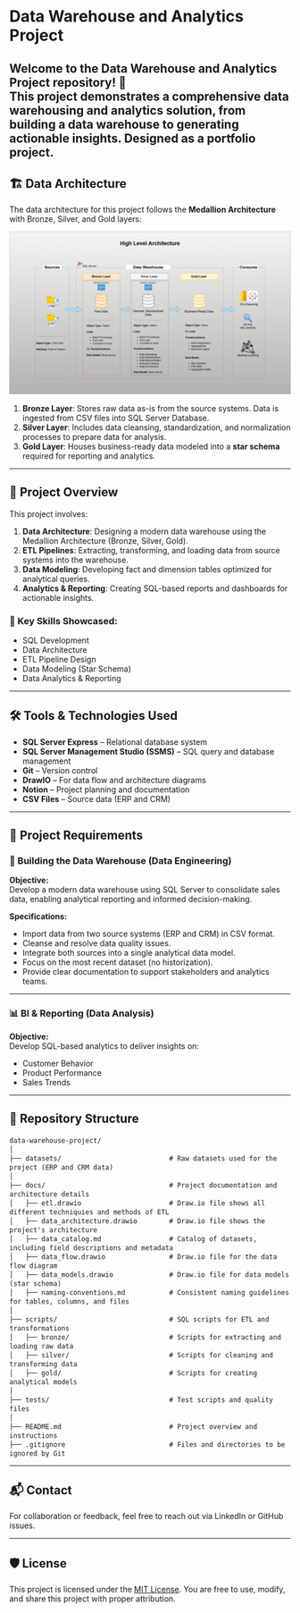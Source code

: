 # Data Warehouse and Analytics Project

Welcome to the **Data Warehouse and Analytics Project** repository! 🚀  
This project demonstrates a comprehensive data warehousing and analytics solution, from building a data warehouse to generating actionable insights. Designed as a portfolio project.
---

## 🏗️ Data Architecture

The data architecture for this project follows the **Medallion Architecture** with Bronze, Silver, and Gold layers:

![Data Architecture](docs/data_architecture.png)

1. **Bronze Layer**: Stores raw data as-is from the source systems. Data is ingested from CSV files into SQL Server Database.  
2. **Silver Layer**: Includes data cleansing, standardization, and normalization processes to prepare data for analysis.  
3. **Gold Layer**: Houses business-ready data modeled into a **star schema** required for reporting and analytics.

---

## 📖 Project Overview

This project involves:

1. **Data Architecture**: Designing a modern data warehouse using the Medallion Architecture (Bronze, Silver, Gold).  
2. **ETL Pipelines**: Extracting, transforming, and loading data from source systems into the warehouse.  
3. **Data Modeling**: Developing fact and dimension tables optimized for analytical queries.  
4. **Analytics & Reporting**: Creating SQL-based reports and dashboards for actionable insights.

### 🔧 Key Skills Showcased:
- SQL Development  
- Data Architecture  
- ETL Pipeline Design  
- Data Modeling (Star Schema)  
- Data Analytics & Reporting  

---

## 🛠️ Tools & Technologies Used

- **SQL Server Express** – Relational database system  
- **SQL Server Management Studio (SSMS)** – SQL query and database management  
- **Git** – Version control  
- **DrawIO** – For data flow and architecture diagrams  
- **Notion** – Project planning and documentation  
- **CSV Files** – Source data (ERP and CRM)

---

## 🚀 Project Requirements

### 🧱 Building the Data Warehouse (Data Engineering)

**Objective:**  
Develop a modern data warehouse using SQL Server to consolidate sales data, enabling analytical reporting and informed decision-making.

**Specifications:**  
- Import data from two source systems (ERP and CRM) in CSV format.  
- Cleanse and resolve data quality issues.  
- Integrate both sources into a single analytical data model.  
- Focus on the most recent dataset (no historization).  
- Provide clear documentation to support stakeholders and analytics teams.

---

### 📊 BI & Reporting (Data Analysis)

**Objective:**  
Develop SQL-based analytics to deliver insights on:  
- Customer Behavior  
- Product Performance  
- Sales Trends  

---

## 📂 Repository Structure

```
data-warehouse-project/
│
├── datasets/                           # Raw datasets used for the project (ERP and CRM data)
│
├── docs/                               # Project documentation and architecture details
│   ├── etl.drawio                      # Draw.io file shows all different techniquies and methods of ETL
│   ├── data_architecture.drawio        # Draw.io file shows the project's architecture
│   ├── data_catalog.md                 # Catalog of datasets, including field descriptions and metadata
│   ├── data_flow.drawio                # Draw.io file for the data flow diagram
│   ├── data_models.drawio              # Draw.io file for data models (star schema)
│   ├── naming-conventions.md           # Consistent naming guidelines for tables, columns, and files
│
├── scripts/                            # SQL scripts for ETL and transformations
│   ├── bronze/                         # Scripts for extracting and loading raw data
│   ├── silver/                         # Scripts for cleaning and transforming data
│   ├── gold/                           # Scripts for creating analytical models
│
├── tests/                              # Test scripts and quality files
│
├── README.md                           # Project overview and instructions
├── .gitignore                          # Files and directories to be ignored by Git
```


---

## 📬 Contact

For collaboration or feedback, feel free to reach out via LinkedIn or GitHub issues.

---

## 🛡️ License

This project is licensed under the [MIT License](LICENSE). You are free to use, modify, and share this project with proper attribution.

